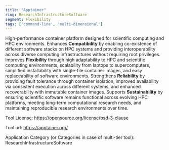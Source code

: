 ```yaml
---
title: "Apptainer"
ring: ResearchInfrastructureSoftware
segment: Flexibility
tags: ['command-line', 'multi-dimensional']
---
```

High-performance container platform designed for scientific computing and HPC environments. Enhances **Compatibility** by enabling co-existence of different software stacks on HPC systems and providing interoperability across diverse computing infrastructures without requiring root privileges. Improves **Flexibility** through high adaptability to HPC and scientific computing environments, scalability from laptops to supercomputers, simplified installability with single-file container images, and easy replaceability of software environments. Strengthens **Reliability** by providing fault tolerance through container isolation, improved availability via consistent execution across different systems, and enhanced recoverability with immutable container images. Supports **Sustainability** by ensuring scientific software remains functional across evolving HPC platforms, meeting long-term computational research needs, and maintaining reproducible research environments over time.

Tool License: https://opensource.org/license/bsd-3-clause

Tool url: https://apptainer.org/

Application Category (or Categories in case of multi-tier tool): ResearchInfrastructureSoftware
